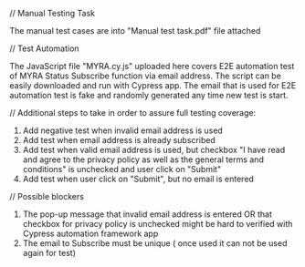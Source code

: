 // Manual Testing Task

The manual test cases are into "Manual test task.pdf" file attached

// Test Automation

The JavaScript file "MYRA.cy.js" uploaded here covers E2E automation test of MYRA Status Subscribe function via email address.
The script can be easily downloaded and run with Cypress app.
The email that is used for E2E automation test is fake and randomly generated any time new test is start.

// Additional steps to take in order to assure full testing coverage:

1. Add negative test when invalid email address is used
2. Add test when email address is already subscribed
3. Add test when valid email address is used, but checkbox "I have read and agree to the privacy policy as well as the general terms and conditions" is unchecked and user click on "Submit"
4. Add test when user click on "Submit", but no email is entered

// Possible blockers
1. The pop-up message that invalid email address is entered OR that checkbox for privacy policy is unchecked might be hard to verified with Cypress automation framework app
2. The email to Subscribe must be unique ( once used it can not be used again for test)
